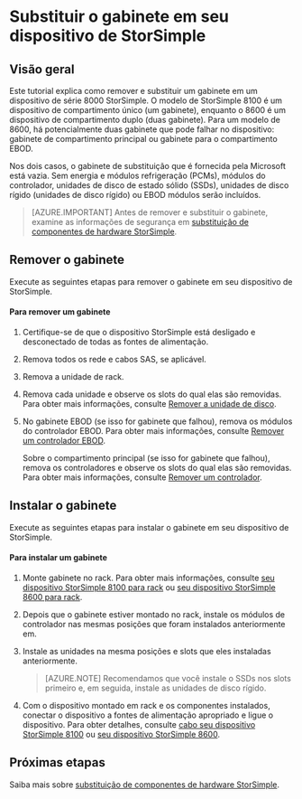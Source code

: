 <properties 
   pageTitle="Substituir o gabinete em um dispositivo de StorSimple | Microsoft Azure"
   description="Descreve como remover e substituir o gabinete para sua StorSimple primário compartimento ou gabinete EBOD."
   services="storsimple"
   documentationCenter=""
   authors="alkohli"
   manager="carmonm"
   editor="" />
<tags 
   ms.service="storsimple"
   ms.devlang="NA"
   ms.topic="article"
   ms.tgt_pltfrm="NA"
   ms.workload="TBD"
   ms.date="08/17/2016"
   ms.author="alkohli" />

# <a name="replace-the-chassis-on-your-storsimple-device"></a>Substituir o gabinete em seu dispositivo de StorSimple

## <a name="overview"></a>Visão geral

Este tutorial explica como remover e substituir um gabinete em um dispositivo de série 8000 StorSimple. O modelo de StorSimple 8100 é um dispositivo de compartimento único (um gabinete), enquanto o 8600 é um dispositivo de compartimento duplo (duas gabinete). Para um modelo de 8600, há potencialmente duas gabinete que pode falhar no dispositivo: gabinete de compartimento principal ou gabinete para o compartimento EBOD.

Nos dois casos, o gabinete de substituição que é fornecida pela Microsoft está vazia. Sem energia e módulos refrigeração (PCMs), módulos do controlador, unidades de disco de estado sólido (SSDs), unidades de disco rígido (unidades de disco rígido) ou EBOD módulos serão incluídos.

>[AZURE.IMPORTANT] Antes de remover e substituir o gabinete, examine as informações de segurança em [substituição de componentes de hardware StorSimple](storsimple-hardware-component-replacement.md).

## <a name="remove-the-chassis"></a>Remover o gabinete

Execute as seguintes etapas para remover o gabinete em seu dispositivo de StorSimple.

#### <a name="to-remove-a-chassis"></a>Para remover um gabinete

1. Certifique-se de que o dispositivo StorSimple está desligado e desconectado de todas as fontes de alimentação.

2. Remova todos os rede e cabos SAS, se aplicável.

3. Remova a unidade de rack.

4. Remova cada unidade e observe os slots do qual elas são removidas. Para obter mais informações, consulte [Remover a unidade de disco](storsimple-disk-drive-replacement.md#remove-the-disk-drive).

5. No gabinete EBOD (se isso for gabinete que falhou), remova os módulos do controlador EBOD. Para obter mais informações, consulte [Remover um controlador EBOD](storsimple-ebod-controller-replacement.md#remove-an-ebod-controller). 

    Sobre o compartimento principal (se isso for gabinete que falhou), remova os controladores e observe os slots do qual elas são removidas. Para obter mais informações, consulte [Remover um controlador](storsimple-controller-replacement.md#remove-a-controller).

## <a name="install-the-chassis"></a>Instalar o gabinete

Execute as seguintes etapas para instalar o gabinete em seu dispositivo de StorSimple.

#### <a name="to-install-a-chassis"></a>Para instalar um gabinete

1. Monte gabinete no rack. Para obter mais informações, consulte [seu dispositivo StorSimple 8100 para rack](storsimple-8100-hardware-installation.md#rack-mount-your-storsimple-8100-device) ou [seu dispositivo StorSimple 8600 para rack](storsimple-8600-hardware-installation.md#rack-mount-your-storsimple-8600-device).

2. Depois que o gabinete estiver montado no rack, instale os módulos de controlador nas mesmas posições que foram instalados anteriormente em.

3. Instale as unidades na mesma posições e slots que eles instaladas anteriormente.

    >[AZURE.NOTE] Recomendamos que você instale o SSDs nos slots primeiro e, em seguida, instale as unidades de disco rígido.

2. Com o dispositivo montado em rack e os componentes instalados, conectar o dispositivo a fontes de alimentação apropriado e ligue o dispositivo. Para obter detalhes, consulte [cabo seu dispositivo StorSimple 8100](storsimple-8100-hardware-installation.md#cable-your-storsimple-8100-device) ou [seu dispositivo StorSimple 8600](storsimple-8600-hardware-installation.md#cable-your-storsimple-8600-device).

## <a name="next-steps"></a>Próximas etapas

Saiba mais sobre [substituição de componentes de hardware StorSimple](storsimple-hardware-component-replacement.md).

